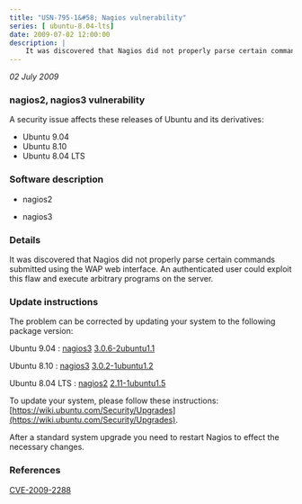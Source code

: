 ```yaml
---
title: "USN-795-1&#58; Nagios vulnerability"
series: [ ubuntu-8.04-lts]
date: 2009-07-02 12:00:00
description: |
    It was discovered that Nagios did not properly parse certain commands submitted using the WAP web interface. An authenticated user could exploit this flaw and execute arbitrary programs on the server. 
--- 
```

 
 

*02 July 2009*

### nagios2, nagios3 vulnerability

A security issue affects these releases of Ubuntu and its derivatives:

* Ubuntu 9.04
* Ubuntu 8.10
* Ubuntu 8.04 LTS

### Software description

* nagios2 

* nagios3 

### Details

It was discovered that Nagios did not properly parse certain commands submitted using the WAP web interface. An authenticated user could exploit this flaw and execute arbitrary programs on the server. 

### Update instructions

The problem can be corrected by updating your system to the following package version:

Ubuntu 9.04
 : [nagios3](https://launchpad.net/ubuntu/+source/nagios3) <span> [3.0.6-2ubuntu1.1](https://launchpad.net/ubuntu/+source/nagios3/3.0.6-2ubuntu1.1) </span> 

Ubuntu 8.10
 : [nagios3](https://launchpad.net/ubuntu/+source/nagios3) <span> [3.0.2-1ubuntu1.2](https://launchpad.net/ubuntu/+source/nagios3/3.0.2-1ubuntu1.2) </span> 

Ubuntu 8.04 LTS
 : [nagios2](https://launchpad.net/ubuntu/+source/nagios2) <span> [2.11-1ubuntu1.5](https://launchpad.net/ubuntu/+source/nagios2/2.11-1ubuntu1.5) </span> 

To update your system, please follow these instructions: [https://wiki.ubuntu.com/Security/Upgrades](https://wiki.ubuntu.com/Security/Upgrades).

After a standard system upgrade you need to restart Nagios to effect the necessary changes. 

### References

 
 [CVE-2009-2288](http://people.ubuntu.com/~ubuntu-security/cve/CVE-2009-2288)
 

